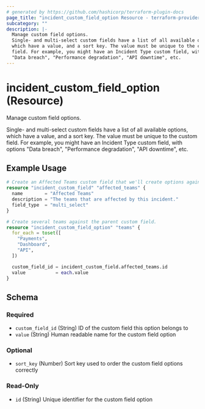 ```yaml
---
# generated by https://github.com/hashicorp/terraform-plugin-docs
page_title: "incident_custom_field_option Resource - terraform-provider-incident"
subcategory: ""
description: |-
  Manage custom field options.
  Single- and multi-select custom fields have a list of all available options,
  which have a value, and a sort key. The value must be unique to the custom
  field. For example, you might have an Incident Type custom field, with options
  "Data breach", "Performance degradation", "API downtime", etc.
---
```


# incident_custom_field_option (Resource)

Manage custom field options.

Single- and multi-select custom fields have a list of all available options,
which have a value, and a sort key. The value must be unique to the custom
field. For example, you might have an Incident Type custom field, with options
"Data breach", "Performance degradation", "API downtime", etc.

## Example Usage

```terraform
# Create an Affected Teams custom field that we'll create options against.
resource "incident_custom_field" "affected_teams" {
  name        = "Affected Teams"
  description = "The teams that are affected by this incident."
  field_type  = "multi_select"
}

# Create several teams against the parent custom field.
resource "incident_custom_field_option" "teams" {
  for_each = toset([
    "Payments",
    "Dashboard",
    "API",
  ])

  custom_field_id = incident_custom_field.affected_teams.id
  value           = each.value
}
```

<!-- schema generated by tfplugindocs -->
## Schema

### Required

- `custom_field_id` (String) ID of the custom field this option belongs to
- `value` (String) Human readable name for the custom field option

### Optional

- `sort_key` (Number) Sort key used to order the custom field options correctly

### Read-Only

- `id` (String) Unique identifier for the custom field option


